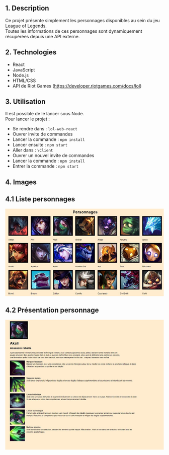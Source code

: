 ## 1. Description  

Ce projet présente simplement les personnages disponibles au sein du jeu League of Legends.  
Toutes les informations de ces personnages sont dynamiquement récupérées depuis une API externe.  

## 2. Technologies
- React
- JavaScript
- Node.js
- HTML/CSS
- API de Riot Games (https://developer.riotgames.com/docs/lol)

## 3. Utilisation  
Il est possible de le lancer sous Node.  
Pour lancer le projet :  
  - Se rendre dans : `lol-web-react`
  - Ouvrer invite de commandes 
  - Lancer la commande : `npm install`
  - Lancer ensuite : `npm start`
  - Aller dans : `\Client`
  - Ouvrer un nouvel invite de commandes
  - Lancer la commande : `npm install`
  - Entrer la commande : `npm start`

## 4. Images  


## 4.1 Liste personnages    
![Liste personnages](Content/Images/Liste_personnages.JPG)  

## 4.2 Présentation personnage  
![Presentation personnage](Content/Images/Presentation_personnage.JPG)  
